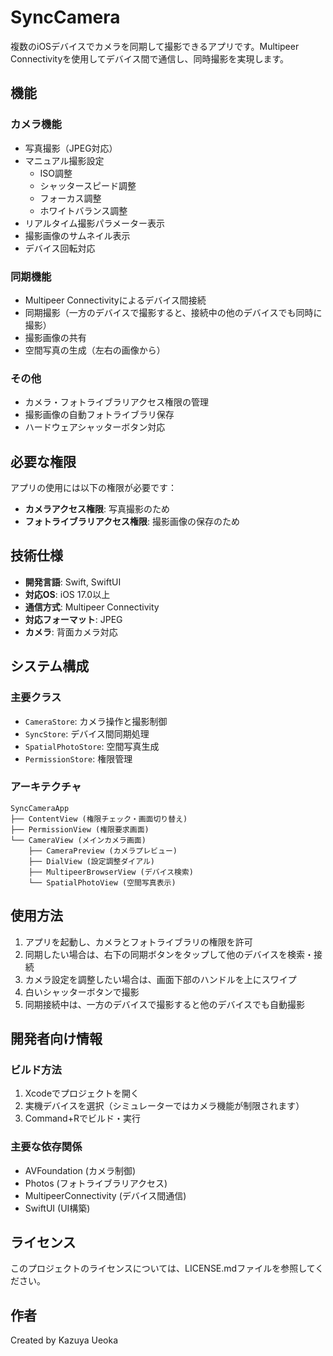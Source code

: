 # SyncCamera

複数のiOSデバイスでカメラを同期して撮影できるアプリです。Multipeer Connectivityを使用してデバイス間で通信し、同時撮影を実現します。

## 機能

### カメラ機能
- 写真撮影（JPEG対応）
- マニュアル撮影設定
  - ISO調整
  - シャッタースピード調整
  - フォーカス調整
  - ホワイトバランス調整
- リアルタイム撮影パラメーター表示
- 撮影画像のサムネイル表示
- デバイス回転対応

### 同期機能
- Multipeer Connectivityによるデバイス間接続
- 同期撮影（一方のデバイスで撮影すると、接続中の他のデバイスでも同時に撮影）
- 撮影画像の共有
- 空間写真の生成（左右の画像から）

### その他
- カメラ・フォトライブラリアクセス権限の管理
- 撮影画像の自動フォトライブラリ保存
- ハードウェアシャッターボタン対応

## 必要な権限

アプリの使用には以下の権限が必要です：

- **カメラアクセス権限**: 写真撮影のため
- **フォトライブラリアクセス権限**: 撮影画像の保存のため

## 技術仕様

- **開発言語**: Swift, SwiftUI
- **対応OS**: iOS 17.0以上
- **通信方式**: Multipeer Connectivity
- **対応フォーマット**: JPEG
- **カメラ**: 背面カメラ対応

## システム構成

### 主要クラス

- `CameraStore`: カメラ操作と撮影制御
- `SyncStore`: デバイス間同期処理
- `SpatialPhotoStore`: 空間写真生成
- `PermissionStore`: 権限管理

### アーキテクチャ

```
SyncCameraApp
├── ContentView (権限チェック・画面切り替え)
├── PermissionView (権限要求画面)
└── CameraView (メインカメラ画面)
    ├── CameraPreview (カメラプレビュー)
    ├── DialView (設定調整ダイアル)
    ├── MultipeerBrowserView (デバイス検索)
    └── SpatialPhotoView (空間写真表示)
```

## 使用方法

1. アプリを起動し、カメラとフォトライブラリの権限を許可
2. 同期したい場合は、右下の同期ボタンをタップして他のデバイスを検索・接続
3. カメラ設定を調整したい場合は、画面下部のハンドルを上にスワイプ
4. 白いシャッターボタンで撮影
5. 同期接続中は、一方のデバイスで撮影すると他のデバイスでも自動撮影

## 開発者向け情報

### ビルド方法

1. Xcodeでプロジェクトを開く
2. 実機デバイスを選択（シミュレーターではカメラ機能が制限されます）
3. Command+Rでビルド・実行

### 主要な依存関係

- AVFoundation (カメラ制御)
- Photos (フォトライブラリアクセス)
- MultipeerConnectivity (デバイス間通信)
- SwiftUI (UI構築)

## ライセンス

このプロジェクトのライセンスについては、LICENSE.mdファイルを参照してください。

## 作者

Created by Kazuya Ueoka
